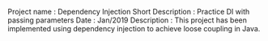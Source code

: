 Project name : Dependency Injection
Short Description : Practice DI with passing parameters
Date : Jan/2019
Description : This project has been implemented using dependency injection to achieve loose coupling in Java. 
